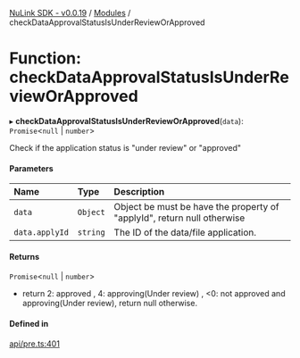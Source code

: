 [NuLink SDK - v0.0.19](../README.md) / [Modules](../modules.md) / checkDataApprovalStatusIsUnderReviewOrApproved

# Function: checkDataApprovalStatusIsUnderReviewOrApproved

▸ **checkDataApprovalStatusIsUnderReviewOrApproved**(`data`): `Promise`<``null`` \| `number`\>

Check if the application status is "under review" or "approved"

#### Parameters

| Name | Type | Description |
| :------ | :------ | :------ |
| `data` | `Object` | Object be must be have the property of "applyId", return null otherwise |
| `data.applyId` | `string` | The ID of the data/file application. |

#### Returns

`Promise`<``null`` \| `number`\>

- return 2: approved , 4: approving(Under review) , <0: not approved and approving(Under review),  return null otherwise.

#### Defined in

[api/pre.ts:401](https://github.com/NuLink-network/nulink-sdk/blob/3448e77/src/api/pre.ts#L401)
